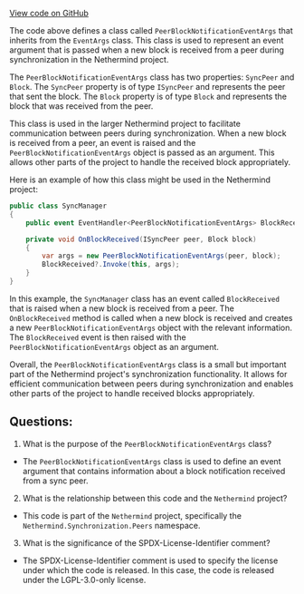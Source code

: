 [View code on GitHub](https://github.com/NethermindEth/nethermind/src/Nethermind/Nethermind.Synchronization/Peers/PeerBlockNotificationEventArgs.cs)

The code above defines a class called `PeerBlockNotificationEventArgs` that inherits from the `EventArgs` class. This class is used to represent an event argument that is passed when a new block is received from a peer during synchronization in the Nethermind project. 

The `PeerBlockNotificationEventArgs` class has two properties: `SyncPeer` and `Block`. The `SyncPeer` property is of type `ISyncPeer` and represents the peer that sent the block. The `Block` property is of type `Block` and represents the block that was received from the peer.

This class is used in the larger Nethermind project to facilitate communication between peers during synchronization. When a new block is received from a peer, an event is raised and the `PeerBlockNotificationEventArgs` object is passed as an argument. This allows other parts of the project to handle the received block appropriately.

Here is an example of how this class might be used in the Nethermind project:

```csharp
public class SyncManager
{
    public event EventHandler<PeerBlockNotificationEventArgs> BlockReceived;

    private void OnBlockReceived(ISyncPeer peer, Block block)
    {
        var args = new PeerBlockNotificationEventArgs(peer, block);
        BlockReceived?.Invoke(this, args);
    }
}
```

In this example, the `SyncManager` class has an event called `BlockReceived` that is raised when a new block is received from a peer. The `OnBlockReceived` method is called when a new block is received and creates a new `PeerBlockNotificationEventArgs` object with the relevant information. The `BlockReceived` event is then raised with the `PeerBlockNotificationEventArgs` object as an argument.

Overall, the `PeerBlockNotificationEventArgs` class is a small but important part of the Nethermind project's synchronization functionality. It allows for efficient communication between peers during synchronization and enables other parts of the project to handle received blocks appropriately.
## Questions: 
 1. What is the purpose of the `PeerBlockNotificationEventArgs` class?
- The `PeerBlockNotificationEventArgs` class is used to define an event argument that contains information about a block notification received from a sync peer.

2. What is the relationship between this code and the `Nethermind` project?
- This code is part of the `Nethermind` project, specifically the `Nethermind.Synchronization.Peers` namespace.

3. What is the significance of the SPDX-License-Identifier comment?
- The SPDX-License-Identifier comment is used to specify the license under which the code is released. In this case, the code is released under the LGPL-3.0-only license.